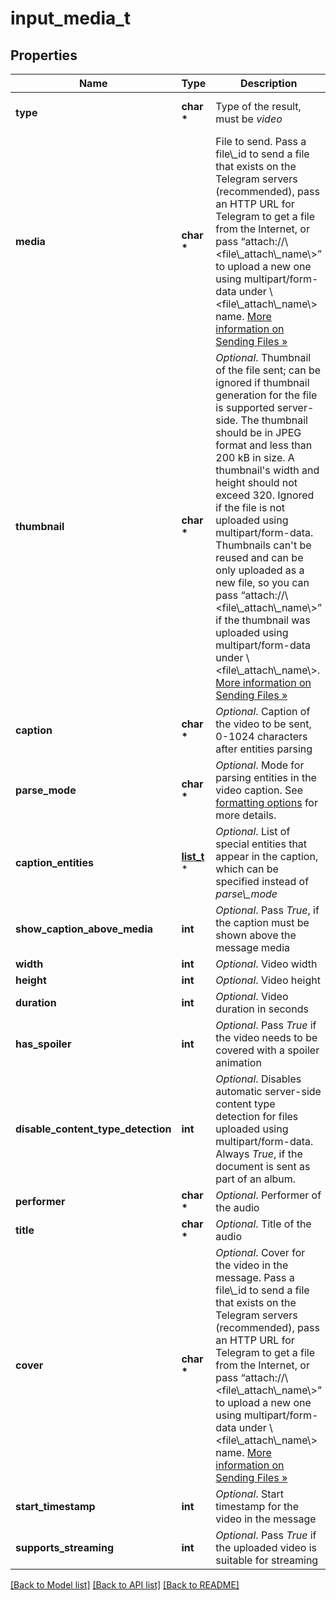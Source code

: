 # input_media_t

## Properties
Name | Type | Description | Notes
------------ | ------------- | ------------- | -------------
**type** | **char \*** | Type of the result, must be *video* | [default to 'video']
**media** | **char \*** | File to send. Pass a file\\_id to send a file that exists on the Telegram servers (recommended), pass an HTTP URL for Telegram to get a file from the Internet, or pass “attach://\\&lt;file\\_attach\\_name\\&gt;” to upload a new one using multipart/form-data under \\&lt;file\\_attach\\_name\\&gt; name. [More information on Sending Files »](https://core.telegram.org/bots/api/#sending-files) | 
**thumbnail** | **char \*** | *Optional*. Thumbnail of the file sent; can be ignored if thumbnail generation for the file is supported server-side. The thumbnail should be in JPEG format and less than 200 kB in size. A thumbnail&#39;s width and height should not exceed 320. Ignored if the file is not uploaded using multipart/form-data. Thumbnails can&#39;t be reused and can be only uploaded as a new file, so you can pass “attach://\\&lt;file\\_attach\\_name\\&gt;” if the thumbnail was uploaded using multipart/form-data under \\&lt;file\\_attach\\_name\\&gt;. [More information on Sending Files »](https://core.telegram.org/bots/api/#sending-files) | [optional] 
**caption** | **char \*** | *Optional*. Caption of the video to be sent, 0-1024 characters after entities parsing | [optional] 
**parse_mode** | **char \*** | *Optional*. Mode for parsing entities in the video caption. See [formatting options](https://core.telegram.org/bots/api/#formatting-options) for more details. | [optional] 
**caption_entities** | [**list_t**](message_entity.md) \* | *Optional*. List of special entities that appear in the caption, which can be specified instead of *parse\\_mode* | [optional] 
**show_caption_above_media** | **int** | *Optional*. Pass *True*, if the caption must be shown above the message media | [optional] 
**width** | **int** | *Optional*. Video width | [optional] 
**height** | **int** | *Optional*. Video height | [optional] 
**duration** | **int** | *Optional*. Video duration in seconds | [optional] 
**has_spoiler** | **int** | *Optional*. Pass *True* if the video needs to be covered with a spoiler animation | [optional] 
**disable_content_type_detection** | **int** | *Optional*. Disables automatic server-side content type detection for files uploaded using multipart/form-data. Always *True*, if the document is sent as part of an album. | [optional] 
**performer** | **char \*** | *Optional*. Performer of the audio | [optional] 
**title** | **char \*** | *Optional*. Title of the audio | [optional] 
**cover** | **char \*** | *Optional*. Cover for the video in the message. Pass a file\\_id to send a file that exists on the Telegram servers (recommended), pass an HTTP URL for Telegram to get a file from the Internet, or pass “attach://\\&lt;file\\_attach\\_name\\&gt;” to upload a new one using multipart/form-data under \\&lt;file\\_attach\\_name\\&gt; name. [More information on Sending Files »](https://core.telegram.org/bots/api/#sending-files) | [optional] 
**start_timestamp** | **int** | *Optional*. Start timestamp for the video in the message | [optional] 
**supports_streaming** | **int** | *Optional*. Pass *True* if the uploaded video is suitable for streaming | [optional] 

[[Back to Model list]](../README.md#documentation-for-models) [[Back to API list]](../README.md#documentation-for-api-endpoints) [[Back to README]](../README.md)


